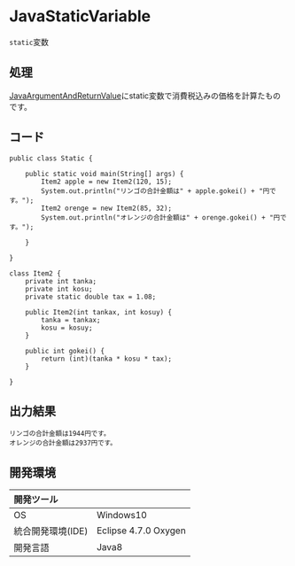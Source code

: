 # JavaStaticVariable
`static`変数

## 処理
[JavaArgumentAndReturnValue](https://github.com/xekid78/JavaArgumentAndReturnValue)にstatic変数で消費税込みの価格を計算たものです。

## コード
```
public class Static {

	public static void main(String[] args) {
		Item2 apple = new Item2(120, 15);
		System.out.println("リンゴの合計金額は" + apple.gokei() + "円です。");
		Item2 orenge = new Item2(85, 32);
		System.out.println("オレンジの合計金額は" + orenge.gokei() + "円です。");

	}

}

class Item2 {
	private int tanka;
	private int kosu;
	private static double tax = 1.08;

	public Item2(int tankax, int kosuy) {
		tanka = tankax;
		kosu = kosuy;
	}

	public int gokei() {
		return (int)(tanka * kosu * tax);
	}

}
```

## 出力結果  
```
リンゴの合計金額は1944円です。
オレンジの合計金額は2937円です。
```
  
## 開発環境
| 開発ツール |  |
|:-|:-|
| OS | Windows10 |
| 統合開発環境(IDE) | Eclipse 4.7.0 Oxygen |
| 開発言語 | Java8 |
